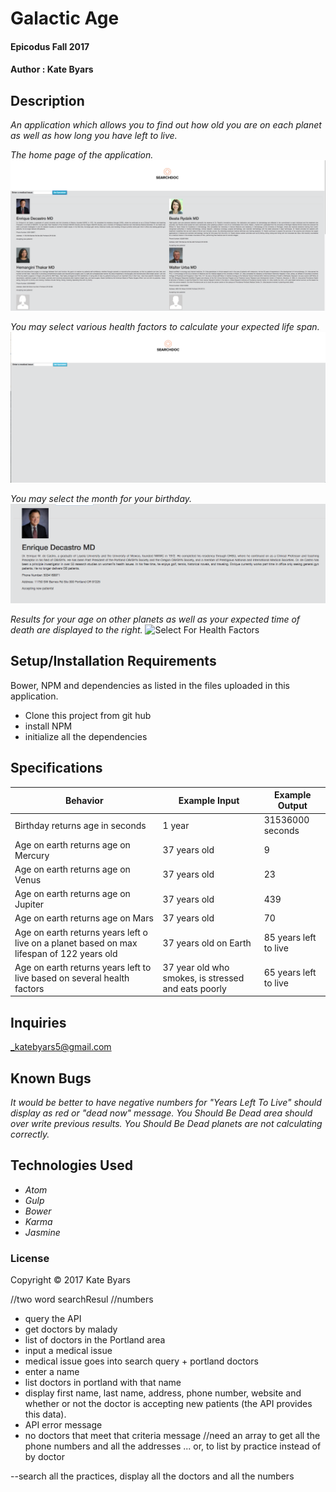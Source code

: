 

# Galactic Age

#### Epicodus Fall 2017

#### Author : Kate Byars

## Description

_An application which allows you to find out how old you are on each planet as well as how long you have left to live._

_The home page of the application._
![Home](images/1.png)

_You may select various health factors to calculate your expected life span._
![Select For Health Factors](images/2.png)

_You may select the month for your birthday._
![Select For Health Factors](images/3.png)

_Results for your age on other planets as well as your expected time of death are displayed to the right._
![Select For Health Factors](images/4.png)


## Setup/Installation Requirements
Bower, NPM and dependencies as listed in the files uploaded in this application.

* Clone this project from git hub
* install NPM
* initialize all the dependencies

## Specifications

| Behavior      | Example Input      | Example Output       |
| ------------- | ------------- | ------------- |
| Birthday returns age in seconds | 1 year  | 31536000 seconds |
| Age on earth returns age on Mercury | 37 years old | 9 |
| Age on earth returns age on Venus | 37 years old | 23 |
| Age on earth returns age on Jupiter | 37 years old | 439 |
| Age on earth returns age on Mars | 37 years old | 70 |
| Age on earth returns years left o live on a planet based on max lifespan of 122 years old | 37 years old on Earth| 85 years left to live |
| Age on earth returns years left to live based on several health factors | 37 year old who smokes, is stressed and eats poorly | 65 years left to live |
## Inquiries ##
_katebyars5@gmail.com

## Known Bugs
_It would be better to have negative numbers for "Years Left To Live" should display as red or "dead now" message._
_You Should Be Dead area should over write previous results._
_You Should Be Dead planets are not calculating correctly._


## Technologies Used

* _Atom_
* _Gulp_
* _Bower_
* _Karma_
* _Jasmine_

### License

Copyright &copy; 2017 Kate Byars

//two word searchResul
//numbers
* query the API
* get doctors by malady
* list of doctors in the Portland area
* input a medical issue
* medical issue goes into search query + portland doctors
* enter a name
* list doctors in portland with that name
* display first name, last name, address, phone number, website and whether or not the doctor is accepting new patients (the API provides this data).
* API error message
* no doctors that meet that criteria message
//need an array to get all the phone numbers and all the addresses ... or, to list by practice instead of by doctor

--search all the practices, display all the doctors and all the numbers
